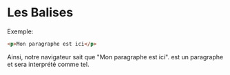 <div w-full h-full>
    <div>
        <h1 w-40 pb-4 text-ts font-mono text-2xl>Les Balises</h1>
    </div>
    <div>
        <div>
        <ListCustom
        title="Est composée de deux éléments"
        :list="[
            `Une balise ouvrante <p>`,
            `Une balise fermante </p>`,
        ]"
        />
        </div> 
    </div>
    <p>Exemple:</p>

```html
<p>Mon paragraphe est ici</p>
````

<p pt-4 >Ainsi, notre navigateur sait que "Mon paragraphe est ici". est un paragraphe et sera interprété comme tel.</p>
</div>
